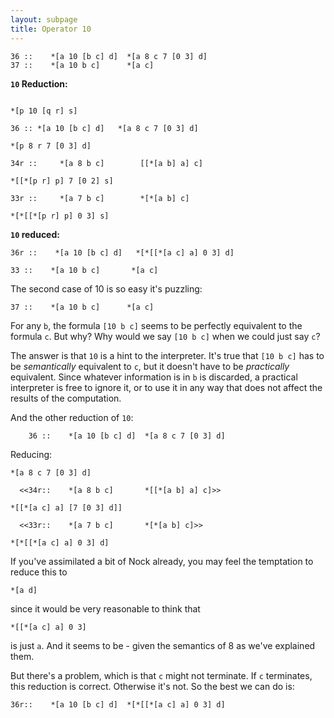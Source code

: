 ```yaml
---
layout: subpage
title: Operator 10
---
```


```text
36 ::    *[a 10 [b c] d]  *[a 8 c 7 [0 3] d]
37 ::    *[a 10 b c]      *[a c]
```

**`10` Reduction:**

```text

*[p 10 [q r] s] 

36 :: *[a 10 [b c] d]   *[a 8 c 7 [0 3] d]

*[p 8 r 7 [0 3] d]

34r ::     *[a 8 b c]        [[*[a b] a] c]

*[[*[p r] p] 7 [0 2] s]

33r ::     *[a 7 b c]        *[*[a b] c]

*[*[[*[p r] p] 0 3] s]
```

**`10` reduced:**

```text
36r ::    *[a 10 [b c] d]   *[*[[*[a c] a] 0 3] d]

33 ::    *[a 10 b c]       *[a c]
```

The second case of 10 is so easy it's puzzling:

```text
37 ::    *[a 10 b c]      *[a c]
```
For any `b`, the formula `[10 b c]` seems to be perfectly
equivalent to the formula `c`.  But why?  Why would we say
`[10 b c]` when we could just say `c`?

The answer is that `10` is a hint to the interpreter.  It's true
that `[10 b c]` has to be *semantically* equivalent to `c`, but
it doesn't have to be *practically* equivalent.  Since whatever
information is in `b` is discarded, a practical interpreter is
free to ignore it, or to use it in any way that does not affect
the results of the computation.

And the other reduction of `10`:

```text
    36 ::    *[a 10 [b c] d]  *[a 8 c 7 [0 3] d]
```
Reducing:

```text
*[a 8 c 7 [0 3] d]

  <<34r::    *[a 8 b c]       *[[*[a b] a] c]>>

*[[*[a c] a] [7 [0 3] d]]

  <<33r::    *[a 7 b c]       *[*[a b] c]>>

*[*[[*[a c] a] 0 3] d]
```
If you've assimilated a bit of Nock already, you may feel the
temptation to reduce this to

```text
*[a d]
```
since it would be very reasonable to think that

```text
*[[*[a c] a] 0 3]
```

is just `a`.  And it seems to be - given the semantics of 8 as
we've explained them.

But there's a problem, which is that `c` might not terminate.
If `c` terminates, this reduction is correct.  Otherwise it's not. 
So the best we can do is:

```text
36r::    *[a 10 [b c] d]  *[*[[*[a c] a] 0 3] d]
```

